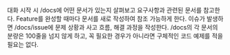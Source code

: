 대화 시작 시 /docs에 어떤 문서가 있는지 살펴보고 요구사항과 관련된 문서를 참고한다.
Feature를 완성할 때마다 문서를 새로 작성하여 참조 가능하게 한다.
이슈가 발생하면 /docs/issue에 문제 상황과 사고 흐름, 해결 과정을 작성한다.
/docs의 각 문서의 분량은 100줄을 넘지 않게 하고, 꼭 필요한 경우가 아니라면 구체적인 코드 예제를 적을 필요는 없다.
